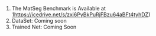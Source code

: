 1) The MatSeg Benchmark is Available at [1](https://icedrive.net/s/zxi6PyBkPuRjFBzu64aBFt4tyhDZ)https://icedrive.net/s/zxi6PyBkPuRjFBzu64aBFt4tyhDZ)
2) DataSet: Coming soon
3) Trained Net: Coming Soon
